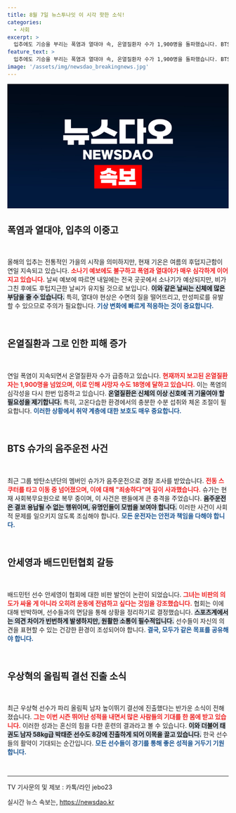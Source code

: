 ```yaml
---
title: 8월 7일 뉴스투나잇 이 시각 핫한 소식!
categories:
  - 사회
excerpt: >
  입추에도 기승을 부리는 폭염과 열대야 속, 온열질환자 수가 1,900명을 돌파했습니다. BTS 슈가의 음주운전 사과와 우상혁의 파리올림픽 결선 진출 소식도 주목받고 있습니다. 클릭하여 자세히 알아보세요!
feature_text: >
  입추에도 기승을 부리는 폭염과 열대야 속, 온열질환자 수가 1,900명을 돌파했습니다. BTS 슈가의 음주운전 사과와 우상혁의 파리올림픽 결선 진출 소식도 주목받고 있습니다. 클릭하여 자세히 알아보세요!
image: '/assets/img/newsdao_breakingnews.jpg'
---
```


<p><img src="/assets/img/newsdao_breakingnews.jpg" alt="pcversion 속보" /></p>

<h2 data-ke-size="size26">폭염과 열대야, 입추의 이중고</h2>

<p data-ke-size="size16">&nbsp;</p>

<p>올해의 입추는 전통적인 가을의 시작을 의미하지만, 현재 기온은 여름의 후덥지근함이 연일 지속되고 있습니다. <b><span style="color: #ee2323;">소나기 예보에도 불구하고 폭염과 열대야가 매우 심각하게 이어지고 있습니다.</span></b> 날씨 예보에 따르면 내일에는 전국 곳곳에서 소나기가 예상되지만, 비가 그친 후에도 후텁지근한 날씨가 유지될 것으로 보입니다. <b><span style="background-color: #21538527;">이와 같은 날씨는 신체에 많은 부담을 줄 수 있습니다.</span></b> 특히, 열대야 현상은 수면의 질을 떨어뜨리고, 만성피로를 유발할 수 있으므로 주의가 필요합니다. <b><span style="color: #1a5490;">기상 변화에 빠르게 적응하는 것이 중요합니다.</span></b></p>

<p data-ke-size="size16">&nbsp;</p>

<h2 data-ke-size="size26">온열질환과 그로 인한 피해 증가</h2>

<p data-ke-size="size16">&nbsp;</p>

<p>연일 폭염이 지속되면서 온열질환자 수가 급증하고 있습니다. <b><span style="color: #ee2323;">현재까지 보고된 온열질환자는 1,900명을 넘었으며, 이로 인해 사망자 수도 18명에 달하고 있습니다.</span></b> 이는 폭염의 심각성을 다시 한번 입증하고 있습니다. <b><span style="background-color: #21538527;">온열질환은 신체의 이상 신호에 귀 기울여야 할 필요성을 제기합니다.</span></b> 특히, 고온다습한 환경에서의 충분한 수분 섭취와 체온 조절이 필요합니다. <b><span style="color: #1a5490;">이러한 상황에서 취약 계층에 대한 보호도 매우 중요합니다.</span></b> </p>

<p data-ke-size="size16">&nbsp;</p>

<h2 data-ke-size="size26">BTS 슈가의 음주운전 사건</h2>

<p data-ke-size="size16">&nbsp;</p>

<p>최근 그룹 방탄소년단의 멤버인 슈가가 음주운전으로 경찰 조사를 받았습니다. <b><span style="color: #ee2323;">전동 스쿠터를 타고 이동 중 넘어졌으며, 이에 대해 "죄송하다"며 깊이 사과했습니다.</span></b> 슈가는 현재 사회복무요원으로 복무 중이며, 이 사건은 팬들에게 큰 충격을 주었습니다. <b><span style="background-color: #21538527;">음주운전은 결코 용납될 수 없는 행위이며, 유명인들이 모범을 보여야 합니다.</span></b> 이러한 사건이 사회적 문제를 일으키지 않도록 조심해야 합니다. <b><span style="color: #1a5490;">모든 운전자는 안전과 책임을 다해야 합니다.</span></b></p>

<p data-ke-size="size16">&nbsp;</p>

<h2 data-ke-size="size26">안세영과 배드민턴협회 갈등</h2>

<p data-ke-size="size16">&nbsp;</p>

<p>배드민턴 선수 안세영이 협회에 대한 비판 발언이 논란이 되었습니다. <b><span style="color: #ee2323;">그녀는 비판의 의도가 싸울 게 아니라 오히려 운동에 전념하고 싶다는 것임을 강조했습니다.</span></b> 협회는 이에 대해 반박하며, 선수들과의 면담을 통해 상황을 정리하기로 결정했습니다. <b><span style="background-color: #21538527;">스포츠계에서는 의견 차이가 빈번하게 발생하지만, 원활한 소통이 필수적입니다.</span></b> 선수들이 자신의 의견을 표현할 수 있는 건강한 환경이 조성되어야 합니다. <b><span style="color: #1a5490;">결국, 모두가 같은 목표를 공유해야 합니다.</span></b></p>

<p data-ke-size="size16">&nbsp;</p>

<h2 data-ke-size="size26">우상혁의 올림픽 결선 진출 소식</h2>

<p data-ke-size="size16">&nbsp;</p>

<p>최근 우상혁 선수가 파리 올림픽 남자 높이뛰기 결선에 진출했다는 반가운 소식이 전해졌습니다. <b><span style="color: #ee2323;">그는 이번 시즌 뛰어난 성적을 내면서 많은 사람들의 기대를 한 몸에 받고 있습니다.</span></b> 이러한 성과는 혼신의 힘을 다한 훈련의 결과라고 볼 수 있습니다. <b><span style="background-color: #21538527;">이와 더불어 태권도 남자 58kg급 박태준 선수도 8강에 진출하게 되어 이목을 끌고 있습니다.</span></b> 한국 선수들의 활약이 기대되는 순간입니다. <b><span style="color: #1a5490;">모든 선수들이 경기를 통해 좋은 성적을 거두기 기원합니다.</span></b></p>

<p data-ke-size="size16">&nbsp;</p>

<hr>

<p data-ke-size="size16">TV 기사문의 및 제보 : 카톡/라인 jebo23</p>
실시간 뉴스 속보는, <a href="https://newsdao.kr" rel="dofollow">https://newsdao.kr</a>


